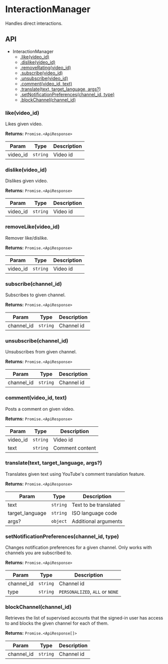 # InteractionManager

Handles direct interactions.

## API

* InteractionManager 
  * [.like(video_id)](#like) 
  * [.dislike(video_id)](#dislike) 
  * [.removeRating(video_id)](#removerating) 
  * [.subscribe(video_id)](#subscribe) 
  * [.unsubscribe(video_id)](#unsubscribe) 
  * [.comment(video_id, text)](#comment) 
  * [.translate(text, target_language, args?)](#translate) 
  * [.setNotificationPreferences(channel_id, type)](#setnotificationpreferences) 
  * [.blockChannel(channel_id)](#blockChannel)
<a name="like"></a>
### like(video_id)

Likes given video.

**Returns:** `Promise.<ApiResponse>`

| Param | Type | Description |
| --- | --- | --- |
| video_id | `string` | Video id |

<a name="dislike"></a>
### dislike(video_id)

Dislikes given video.

**Returns:** `Promise.<ApiResponse>`

| Param | Type | Description |
| --- | --- | --- |
| video_id | `string` | Video id |

<a name="removerating"></a>
### removeLike(video_id)

Remover like/dislike.

**Returns:** `Promise.<ApiResponse>`

| Param | Type | Description |
| --- | --- | --- |
| video_id | `string` | Video id |

<a name="subscribe"></a>
### subscribe(channel_id)

Subscribes to given channel.

**Returns:** `Promise.<ApiResponse>`

| Param | Type | Description |
| --- | --- | --- |
| channel_id | `string` | Channel id |

<a name="unsubscribe"></a>
### unsubscribe(channel_id)

Unsubscribes from given channel.

**Returns:** `Promise.<ApiResponse>`

| Param | Type | Description |
| --- | --- | --- |
| channel_id | `string` | Channel id |

<a name="comment"></a>
### comment(video_id, text)

Posts a comment on given video.

**Returns:** `Promise.<ApiResponse>`

| Param | Type | Description |
| --- | --- | --- |
| video_id | `string` | Video id |
| text | `string` | Comment content |

<a name="translate"></a>
### translate(text, target_language, args?)

Translates given text using YouTube's comment translation feature.

**Returns:** `Promise.<ApiResponse>`

| Param | Type | Description |
| --- | --- | --- |
| text | `string` | Text to be translated |
| target_language | `string` | ISO language code |
| args? | `object` | Additional arguments |

<a name="setnotificationpreferences"></a>
### setNotificationPreferences(channel_id, type)

Changes notification preferences for a given channel.
Only works with channels you are subscribed to.

**Returns:** `Promise.<ApiResponse>`

| Param | Type | Description |
| --- | --- | --- |
| channel_id | `string` | Channel id |
| type | `string` | `PERSONALIZED`, `ALL` or `NONE` |

<a name="blockChannel"></a>
### blockChannel(channel_id)

Retrieves the list of supervised accounts that the signed-in user has access to and blocks the given channel for each of them.

**Returns:** `Promise.<ApiResponse[]>`

| Param | Type | Description |
| --- | --- | --- |
| channel_id | `string` | Channel id |
